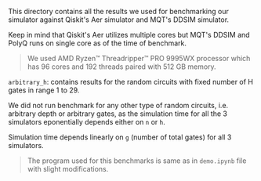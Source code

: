 This directory contains all the results we used for benchmarking our simulator against Qiskit's Aer simulator and MQT's DDSIM simulator. 

Keep in mind that Qiskit's Aer utilizes multiple cores but MQT's DDSIM and PolyQ runs on single core as of the time of benchmark.

> We used AMD Ryzen™ Threadripper™ PRO 9995WX processor which has 96 cores and 192 threads paired with 512 GB memory.

`arbitrary_h`: contains results for the random circuits with fixed number of H gates in range 1 to 29.

We did not run benchmark for any other type of random circuits, i.e. arbitrary depth or arbitrary gates, as the simulation time for all the 3 simulators eponentially depends either on `n` or `h`. 

Simulation time depends linearly on `g` (number of total gates) for all 3 simulators. 

> The program used for this benchmarks is same as in `demo.ipynb` file with slight modifications.




